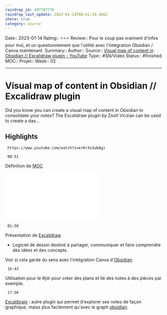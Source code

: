 ```yaml
---
raindrop_id: 497787776
raindrop_last_update: 2023-01-14T08:41:19.266Z
share: true
category: source
---
```


Date:: 2023-01-14
Rating:: ⭐⭐⭐
Review:: Pour le coup pas vraiment d'infos pour moi, et un questionnement que l'utilité avec l'intégration Obsidian / Canva maintenant.
Summary:: 
Author::
Source:: [Visual map of content in Obsidian // Excalidraw plugin - YouTube](https://www.youtube.com/watch?v=erKrXsIwbAg)
Type:: #SN/Vidéo 
Status:: #finished 
MOC::
Projet:: 
Week:: 02

***
# Visual map of content in Obsidian // Excalidraw plugin

Did you know you can create a visual map of content in Obsidian to consolidate your notes? The Excalidraw plugin by Zsolt Viczian can be used to create a das...

## Highlights

```timestamp-url 
 https://www.youtube.com/watch?v=erKrXsIwbAg)
 ```

```timestamp 
 00:51
 ```

Définition de [MOC](Carte%20de%20contenu.md)

![MOC](Carte%20de%20contenu.md)

```timestamp 
 01:50
 ```

Présentation de [Excalidraw](Excalidraw.md)
- Logiciel de dessin destiné à partager, communiquer et faire comprendre des idées et des concepts.

Voir si cela garde du sens avec l'intégration Canva d'[Obsidian](Obsidian.md).

```timestamp 
 16:43
 ```
 
Utilisation pour le #jdr pour créer des plans et lié des notes à des pièces par exemple.

```timestamp 
 17:56
 ```

[Excalibrain](Excalibrain.md) : autre plugin qui permet d'explorer ses notes de façon graphique, maiss plus facilement qu'avec le graph [obsidian](Obsidian.md).
